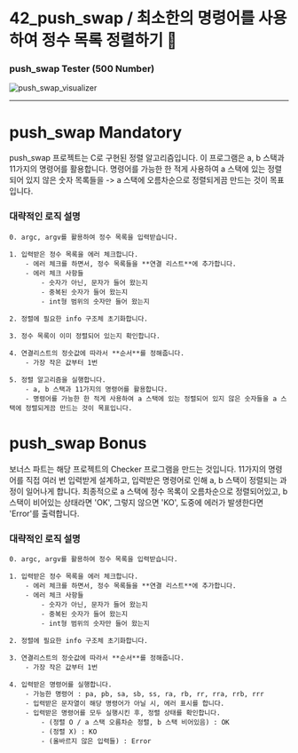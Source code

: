 # 42_push_swap / 최소한의 명령어를 사용하여 정수 목록 정렬하기 🎈

### push_swap Tester (500 Number)
![push_swap_visualizer](https://github.com/JeongRon/42_push_swap/blob/main/video/push_swap_shorts.gif)

---

# push_swap Mandatory

push_swap 프로젝트는 C로 구현된 정렬 알고리즘입니다. 이 프로그램은 a, b 스택과 11가지의 명령어를 활용합니다. 명령어를 가능한 한 적게 사용하여 a 스택에 있는 정렬되어 있지 않은 숫자 목록들을 -> a 스택에 오름차순으로 정렬되게끔 만드는 것이 목표입니다.
<br>

### **대략적인 로직 설명**

	0. argc, argv를 활용하여 정수 목록을 입력받습니다.

	1. 입력받은 정수 목록을 에러 체크합니다.
		- 에러 체크를 하면서, 정수 목록들을 **연결 리스트**에 추가합니다.
		- 에러 체크 사항들
			- 숫자가 아닌, 문자가 들어 왔는지
			- 중복된 숫자가 들어 왔는지
			- int형 범위의 숫자만 들어 왔는지

	2. 정렬에 필요한 info 구조체 초기화합니다.

	3. 정수 목록이 이미 정렬되어 있는지 확인합니다.

	4. 연결리스트의 정숫값에 따라서 **순서**를 정해줍니다.
		- 가장 작은 값부터 1번

	5. 정렬 알고리즘을 실행합니다. 
		- a, b 스택과 11가지의 명령어를 활용합니다.
		- 명령어를 가능한 한 적게 사용하여 a 스택에 있는 정렬되어 있지 않은 숫자들을 a 스택에 정렬되게끔 만드는 것이 목표입니다.

# push_swap Bonus

보너스 파트는 해당 프로젝트의 Checker 프로그램을 만드는 것입니다. 11가지의 명령어를 직접 여러 번 입력받게 설계하고, 입력받은 명령어로 인해 a, b 스택이 정렬되는 과정이 일어나게 합니다. 최종적으로 a 스택에 정수 목록이 오름차순으로 정렬되어있고, b 스택이 비어있는 상태라면 'OK', 그렇지 않으면 'KO', 도중에 에러가 발생한다면 'Error'를 출력합니다. 
<br>

### **대략적인 로직 설명**
	
	0. argc, argv를 활용하여 정수 목록을 입력받습니다.

	1. 입력받은 정수 목록을 에러 체크합니다.
		- 에러 체크를 하면서, 정수 목록들을 **연결 리스트**에 추가합니다.
		- 에러 체크 사항들
			- 숫자가 아닌, 문자가 들어 왔는지
			- 중복된 숫자가 들어 왔는지
			- int형 범위의 숫자만 들어 왔는지

	2. 정렬에 필요한 info 구조체 초기화합니다.

	3. 연결리스트의 정숫값에 따라서 **순서**를 정해줍니다.
		- 가장 작은 값부터 1번

	4. 입력받은 명령어를 실행합니다.
		- 가능한 명령어 : pa, pb, sa, sb, ss, ra, rb, rr, rra, rrb, rrr
		- 입력받은 문자열이 해당 명령어가 아닐 시, 에러 표시를 합니다.
		- 입력받은 명령어를 모두 실행시킨 후, 정렬 상태를 확인합니다.
			- (정렬 O / a 스택 오름차순 정렬, b 스택 비어있음) : OK
			- (정렬 X) : KO
			- (올바르지 않은 입력들) : Error